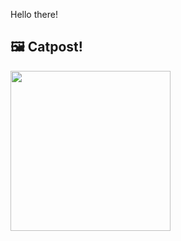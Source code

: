 Hello there!



## 🖼️ Catpost!

<sub>
    <img src="https://cdn2.thecatapi.com/images/dj.jpg" height="256">
</sub>


